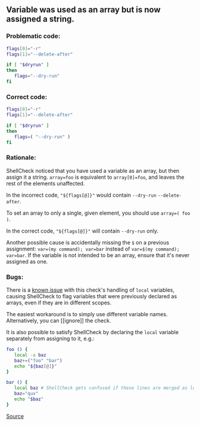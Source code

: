 ## Variable was used as an array but is now assigned a string.

### Problematic code:

```sh
flags[0]="-r"
flags[1]="--delete-after"

if [ "$dryrun" ]
then
   flags="--dry-run"
fi

```

### Correct code:

```sh
flags[0]="-r"
flags[1]="--delete-after"

if [ "$dryrun" ]
then
   flags=( "--dry-run" )
fi
```
### Rationale:

ShellCheck noticed that you have used a variable as an array, but then assign it a string. `array=foo` is equivalent to `array[0]=foo`, and leaves the rest of the elements unaffected.

In the incorrect code, `"${flags[@]}"` would contain `--dry-run` `--delete-after`.

To set an array to only a single, given element, you should use `array=( foo )`.

In the correct code, `"${flags[@]}"` will contain `--dry-run` only. 

Another possible cause is accidentally missing the `$` on a previous assignment: `var=(my command); var=bar` instead of `var=$(my command); var=bar`. If the variable is not intended to be an array, ensure that it's never assigned as one.

### Bugs:

There is a [known issue](https://github.com/koalaman/shellcheck/issues/1309) with this check's handling of `local` variables, causing ShellCheck to flag variables that were previously declared as arrays, even if they are in different scopes.

The easiest workaround is to simply use different variable names. Alternatively, you can [[ignore]] the check.

It is also possible to satisfy ShellCheck by declaring the `local` variable separately from assigning to it, e.g.:

```sh
foo () {
   local -a baz
   baz+=("foo" "bar")
   echo "${baz[@]}"
}

bar () {
   local baz # ShellCheck gets confused if these lines are merged as local baz="qux"
   baz="qux"
   echo "$baz"
}
```

[Source](https://github.com/koalaman/shellcheck/wiki/SC2178)

